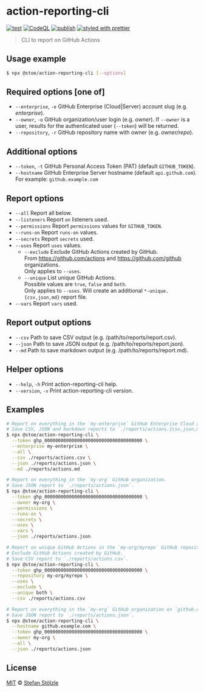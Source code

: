 # action-reporting-cli

[![test](https://github.com/stoe/action-reporting-cli/actions/workflows/test.yml/badge.svg)](https://github.com/stoe/action-reporting-cli/actions/workflows/test.yml) [![CodeQL](https://github.com/stoe/action-reporting-cli/actions/workflows/github-code-scanning/codeql/badge.svg)](https://github.com/stoe/action-reporting-cli/actions/workflows/github-code-scanning/codeql) [![publish](https://github.com/stoe/action-reporting-cli/actions/workflows/publish.yml/badge.svg)](https://github.com/stoe/action-reporting-cli/actions/workflows/publish.yml) [![styled with prettier](https://img.shields.io/badge/styled_with-prettier-ff69b4.svg)](https://github.com/prettier/prettier)

> CLI to report on GitHub Actions

## Usage example

```sh
$ npx @stoe/action-reporting-cli [--options]
```

## Required options [one of]

- `--enterprise`, `-e` GitHub Enterprise (Cloud|Server) account slug (e.g. _enterprise_).
- `--owner`, `-o` GitHub organization/user login (e.g. _owner_).
  If `--owner` is a user, results for the authenticated user (`--token`) will be returned.
- `--repository`, `-r` GitHub repository name with owner (e.g. _owner/repo_).

## Additional options

- `--token`, `-t` GitHub Personal Access Token (PAT) (default `GITHUB_TOKEN`).
- `--hostname` GitHub Enterprise Server hostname (default `api.github.com`).<br/>
  For example: `github.example.com`

## Report options

- `--all` Report all below.
- `--listeners` Report `on` listeners used.
- `--permissions` Report `permissions` values for `GITHUB_TOKEN`.
- `--runs-on` Report `runs-on` values.
- `--secrets` Report `secrets` used.
- `--uses` Report `uses` values.
  - `--exclude` Exclude GitHub Actions created by GitHub.<br/>
    From https://github.com/actions and https://github.com/github organizations.<br/>
    Only applies to `--uses`.
  - `--unique` List unique GitHub Actions.<br/>
    Possible values are `true`, `false` and `both`.<br/>
    Only applies to `--uses`. Will create an additional `*-unique.{csv,json,md}` report file.
- `--vars` Report `vars` used.

## Report output options

- `--csv` Path to save CSV output (e.g. /path/to/reports/report.csv).
- `--json` Path to save JSON output (e.g. /path/to/reports/report.json).
- `--md` Path to save markdown output (e.g. /path/to/reports/report.md).

## Helper options

- `--help`, `-h` Print action-reporting-cli help.
- `--version`, `-v` Print action-reporting-cli version.

## Examples

```sh
# Report on everything in the `my-enterprise` GitHub Enterprise Cloud account.
# Save CSV, JSON and markdown reports to `./reports/actions.{csv,json,md}`.
$ npx @stoe/action-reporting-cli \
  --token ghp_000000000000000000000000000000000000 \
  --enterprise my-enterprise \
  --all \
  --csv ./reports/actions.csv \
  --json ./reports/actions.json \
  --md ./reports/actions.md
```

```sh
# Report on everything in the `my-org` GitHub organization.
# Save JSON report to `./reports/actions.json`.
$ npx @stoe/action-reporting-cli \
  --token ghp_000000000000000000000000000000000000 \
  --owner my-org \
  --permissions \
  --runs-on \
  --secrets \
  --uses \
  --vars \
  --json ./reports/actions.json
```

```sh
# Report on unique GitHub Actions in the `my-org/myrepo` GitHub repository.
# Exclude GitHub Actions created by GitHub.
# Save CSV report to `./reports/actions.csv`.
$ npx @stoe/action-reporting-cli \
  --token ghp_000000000000000000000000000000000000 \
  --repository my-org/myrepo \
  --uses \
  --exclude \
  --unique both \
  --csv ./reports/actions.csv
```

```sh
# Report on everything in the `my-org` GitHub organization on `github.example.com` GitHub Enterprise Server.
# Save JSON report to `./reports/actions.json`.
$ npx @stoe/action-reporting-cli \
  --hostname github.example.com \
  --token ghp_000000000000000000000000000000000000 \
  --owner my-org \
  --all \
  --json ./reports/actions.json
```

## License

[MIT](./license) © [Stefan Stölzle](https://github.com/stoe)
